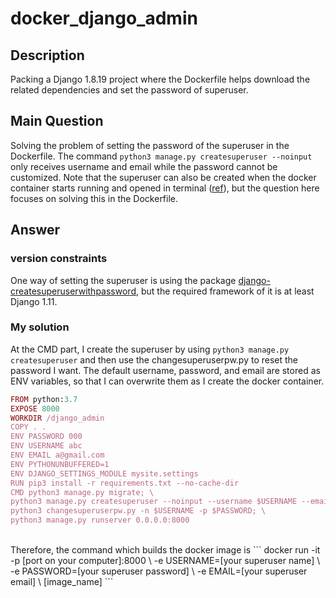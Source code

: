 # docker_django_admin
## Description
Packing a Django 1.8.19 project where the Dockerfile helps download the related dependencies and set the password of superuser.


## Main Question
Solving the problem of setting the password of the superuser in the Dockerfile. The command `python3 manage.py createsuperuser --noinput` only receives username and email while the password cannot be customized. Note that the superuser can also be created when the docker container starts running and opened in terminal ([ref](https://stackoverflow.com/questions/18503770/how-to-create-user-from-django-shell)), but the question here focuses on solving this in the Dockerfile.

## Answer

### version constraints
One way of setting the superuser is using the package [django-createsuperuserwithpassword](https://pypi.org/project/django-createsuperuserwithpassword/), but the required framework of it is at least Django 1.11.

### My solution
At the CMD part, I create the superuser by using `python3 manage.py createsuperuser` and then use the changesuperuserpw.py to reset the password I want. The default username, password, and email are stored as ENV variables, so that I can overwrite them as I create the docker container.

```ruby
FROM python:3.7
EXPOSE 8000
WORKDIR /django_admin
COPY . .
ENV PASSWORD 000
ENV USERNAME abc
ENV EMAIL a@gmail.com
ENV PYTHONUNBUFFERED=1
ENV DJANGO_SETTINGS_MODULE mysite.settings
RUN pip3 install -r requirements.txt --no-cache-dir
CMD python3 manage.py migrate; \
python3 manage.py createsuperuser --noinput --username $USERNAME --email $EMAIL; \
python3 changesuperuserpw.py -n $USERNAME -p $PASSWORD; \
python3 manage.py runserver 0.0.0.0:8000
```
<br>
Therefore, the command which builds the docker image is
```
docker run -it -p [port on your computer]:8000 \
    -e USERNAME=[your superuser name] \
    -e PASSWORD=[your superuser password] \
    -e EMAIL=[your superuser email] \
    [image_name] 
```
